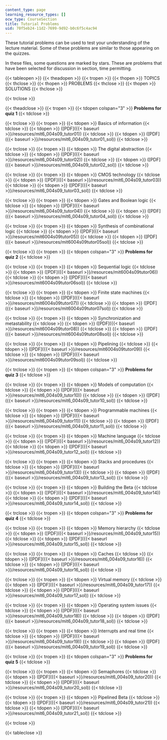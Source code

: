 ```yaml
---
content_type: page
learning_resource_types: []
ocw_type: CourseSection
title: Tutorial Problems
uid: 70f5eb24-11d2-7699-9d92-b0c6f5c4ac94
---
```


These tutorial problems can be used to test your understanding of the lecture material. Some of these problems are similar to those appearing on the quizzes.

In these files, some questions are marked by stars. These are problems that have been selected for discussion in section, time permitting.

{{< tableopen >}}
{{< theadopen >}}
{{< tropen >}}
{{< thopen >}}
TOPICS
{{< thclose >}}
{{< thopen >}}
PROBLEMS
{{< thclose >}}
{{< thopen >}}
SOLUTIONS
{{< thclose >}}

{{< trclose >}}

{{< theadclose >}}
{{< tropen >}}
{{< tdopen colspan="3" >}}
**Problems for quiz 1**
{{< tdclose >}}

{{< trclose >}}
{{< tropen >}}
{{< tdopen >}}
Basics of information
{{< tdclose >}}
{{< tdopen >}}
([PDF]({{< baseurl >}}/resources/mit6_004s09_tutor01))
{{< tdclose >}}
{{< tdopen >}}
([PDF]({{< baseurl >}}/resources/mit6_004s09_tutor01_sol))
{{< tdclose >}}

{{< trclose >}}
{{< tropen >}}
{{< tdopen >}}
The digital abstraction
{{< tdclose >}}
{{< tdopen >}}
([PDF]({{< baseurl >}}/resources/mit6_004s09_tutor02))
{{< tdclose >}}
{{< tdopen >}}
([PDF]({{< baseurl >}}/resources/mit6_004s09_tutor02_sol))
{{< tdclose >}}

{{< trclose >}}
{{< tropen >}}
{{< tdopen >}}
CMOS technology
{{< tdclose >}}
{{< tdopen >}}
([PDF]({{< baseurl >}}/resources/mit6_004s09_tutor03))
{{< tdclose >}}
{{< tdopen >}}
([PDF]({{< baseurl >}}/resources/mit6_004s09_tutor03_sol))
{{< tdclose >}}

{{< trclose >}}
{{< tropen >}}
{{< tdopen >}}
Gates and Boolean logic
{{< tdclose >}}
{{< tdopen >}}
([PDF]({{< baseurl >}}/resources/mit6_004s09_tutor04))
{{< tdclose >}}
{{< tdopen >}}
([PDF]({{< baseurl >}}/resources/mit6_004s09_tutor04_sol))
{{< tdclose >}}

{{< trclose >}}
{{< tropen >}}
{{< tdopen >}}
Synthesis of combinational logic
{{< tdclose >}}
{{< tdopen >}}
([PDF]({{< baseurl >}}/resources/mit6004s09tutor05))
{{< tdclose >}}
{{< tdopen >}}
([PDF]({{< baseurl >}}/resources/mit6004s09tutor05sol))
{{< tdclose >}}

{{< trclose >}}
{{< tropen >}}
{{< tdopen colspan="3" >}}
**Problems for quiz 2**
{{< tdclose >}}

{{< trclose >}}
{{< tropen >}}
{{< tdopen >}}
Sequential logic
{{< tdclose >}}
{{< tdopen >}}
([PDF]({{< baseurl >}}/resources/mit6004s09tutor06))
{{< tdclose >}}
{{< tdopen >}}
([PDF]({{< baseurl >}}/resources/mit6004s09tutor06sol))
{{< tdclose >}}

{{< trclose >}}
{{< tropen >}}
{{< tdopen >}}
Finite state machines
{{< tdclose >}}
{{< tdopen >}}
([PDF]({{< baseurl >}}/resources/mit6004s09tutor07))
{{< tdclose >}}
{{< tdopen >}}
([PDF]({{< baseurl >}}/resources/mit6004s09tutor07sol))
{{< tdclose >}}

{{< trclose >}}
{{< tropen >}}
{{< tdopen >}}
Synchronization and metastability
{{< tdclose >}}
{{< tdopen >}}
([PDF]({{< baseurl >}}/resources/mit6004s09tutor08))
{{< tdclose >}}
{{< tdopen >}}
([PDF]({{< baseurl >}}/resources/mit6004s09tutor08sol))
{{< tdclose >}}

{{< trclose >}}
{{< tropen >}}
{{< tdopen >}}
Pipelining
{{< tdclose >}}
{{< tdopen >}}
([PDF]({{< baseurl >}}/resources/mit6004s09tutor09))
{{< tdclose >}}
{{< tdopen >}}
([PDF]({{< baseurl >}}/resources/mit6004s09tutor09sol))
{{< tdclose >}}

{{< trclose >}}
{{< tropen >}}
{{< tdopen colspan="3" >}}
**Problems for quiz 3**
{{< tdclose >}}

{{< trclose >}}
{{< tropen >}}
{{< tdopen >}}
Models of computation
{{< tdclose >}}
{{< tdopen >}}
([PDF]({{< baseurl >}}/resources/mit6_004s09_tutor10))
{{< tdclose >}}
{{< tdopen >}}
([PDF]({{< baseurl >}}/resources/mit6_004s09_tutor10_sol))
{{< tdclose >}}

{{< trclose >}}
{{< tropen >}}
{{< tdopen >}}
Programmable machines
{{< tdclose >}}
{{< tdopen >}}
([PDF]({{< baseurl >}}/resources/mit6_004s09_tutor11))
{{< tdclose >}}
{{< tdopen >}}
([PDF]({{< baseurl >}}/resources/mit6_004s09_tutor11_sol))
{{< tdclose >}}

{{< trclose >}}
{{< tropen >}}
{{< tdopen >}}
Machine language
{{< tdclose >}}
{{< tdopen >}}
([PDF]({{< baseurl >}}/resources/mit6_004s09_tutor12))
{{< tdclose >}}
{{< tdopen >}}
([PDF]({{< baseurl >}}/resources/mit6_004s09_tutor12_sol))
{{< tdclose >}}

{{< trclose >}}
{{< tropen >}}
{{< tdopen >}}
Stacks and procedures
{{< tdclose >}}
{{< tdopen >}}
([PDF]({{< baseurl >}}/resources/mit6_004s09_tutor13))
{{< tdclose >}}
{{< tdopen >}}
([PDF]({{< baseurl >}}/resources/mit6_004s09_tutor13_sol))
{{< tdclose >}}

{{< trclose >}}
{{< tropen >}}
{{< tdopen >}}
Building the Beta
{{< tdclose >}}
{{< tdopen >}}
([PDF]({{< baseurl >}}/resources/mit6_004s09_tutor14))
{{< tdclose >}}
{{< tdopen >}}
([PDF]({{< baseurl >}}/resources/mit6_004s09_tutor14_sol))
{{< tdclose >}}

{{< trclose >}}
{{< tropen >}}
{{< tdopen colspan="3" >}}
**Problems for quiz 4**
{{< tdclose >}}

{{< trclose >}}
{{< tropen >}}
{{< tdopen >}}
Memory hierarchy
{{< tdclose >}}
{{< tdopen >}}
([PDF]({{< baseurl >}}/resources/mit6_004s09_tutor15))
{{< tdclose >}}
{{< tdopen >}}
([PDF]({{< baseurl >}}/resources/mit6_004s09_tutor15_sol))
{{< tdclose >}}

{{< trclose >}}
{{< tropen >}}
{{< tdopen >}}
Caches
{{< tdclose >}}
{{< tdopen >}}
([PDF]({{< baseurl >}}/resources/mit6_004s09_tutor16))
{{< tdclose >}}
{{< tdopen >}}
([PDF]({{< baseurl >}}/resources/mit6_004s09_tutor16_sol))
{{< tdclose >}}

{{< trclose >}}
{{< tropen >}}
{{< tdopen >}}
Virtual memory
{{< tdclose >}}
{{< tdopen >}}
([PDF]({{< baseurl >}}/resources/mit6_004s09_tutor17))
{{< tdclose >}}
{{< tdopen >}}
([PDF]({{< baseurl >}}/resources/mit6_004s09_tutor17_sol))
{{< tdclose >}}

{{< trclose >}}
{{< tropen >}}
{{< tdopen >}}
Operating system issues
{{< tdclose >}}
{{< tdopen >}}
([PDF]({{< baseurl >}}/resources/mit6_004s09_tutor18))
{{< tdclose >}}
{{< tdopen >}}
([PDF]({{< baseurl >}}/resources/mit6_004s09_tutor18_sol))
{{< tdclose >}}

{{< trclose >}}
{{< tropen >}}
{{< tdopen >}}
Interrupts and real time
{{< tdclose >}}
{{< tdopen >}}
([PDF]({{< baseurl >}}/resources/mit6_004s09_tutor19))
{{< tdclose >}}
{{< tdopen >}}
([PDF]({{< baseurl >}}/resources/mit6_004s09_tutor19_sol))
{{< tdclose >}}

{{< trclose >}}
{{< tropen >}}
{{< tdopen colspan="3" >}}
**Problems for quiz 5**
{{< tdclose >}}

{{< trclose >}}
{{< tropen >}}
{{< tdopen >}}
Semaphores
{{< tdclose >}}
{{< tdopen >}}
([PDF]({{< baseurl >}}/resources/mit6_004s09_tutor20))
{{< tdclose >}}
{{< tdopen >}}
([PDF]({{< baseurl >}}/resources/mit6_004s09_tutor20_sol))
{{< tdclose >}}

{{< trclose >}}
{{< tropen >}}
{{< tdopen >}}
Pipelined Beta
{{< tdclose >}}
{{< tdopen >}}
([PDF]({{< baseurl >}}/resources/mit6_004s09_tutor21))
{{< tdclose >}}
{{< tdopen >}}
([PDF]({{< baseurl >}}/resources/mit6_004s09_tutor21_sol))
{{< tdclose >}}

{{< trclose >}}

{{< tableclose >}}
